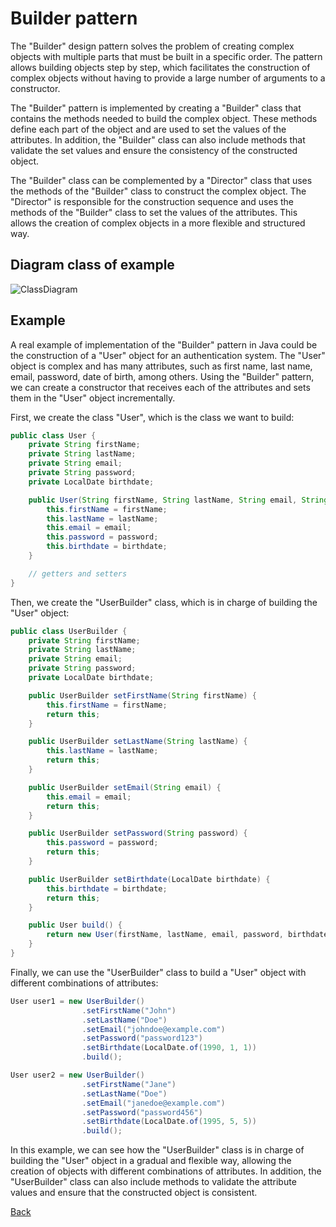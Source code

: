# Builder pattern

The "Builder" design pattern solves the problem of creating complex objects with multiple parts that must be built in a specific order. The pattern allows building objects step by step, which facilitates the construction of complex objects without having to provide a large number of arguments to a constructor.

The "Builder" pattern is implemented by creating a "Builder" class that contains the methods needed to build the complex object. These methods define each part of the object and are used to set the values of the attributes. In addition, the "Builder" class can also include methods that validate the set values and ensure the consistency of the constructed object.

The "Builder" class can be complemented by a "Director" class that uses the methods of the "Builder" class to construct the complex object. The "Director" is responsible for the construction sequence and uses the methods of the "Builder" class to set the values of the attributes. This allows the creation of complex objects in a more flexible and structured way.

## Diagram class of example

![ClassDiagram](http://www.plantuml.com/plantuml/png/nLB1JiCm3BtdAtBiDFO3EqpJ19mcX8Ju06y98vApejY50-BVQTgqIbf3Z-kjxzdlsNxP4qFWngCw8n3fLx91VolTVfit5uYVmDkjVk7WhfSUHf1Gwy5X2Nq0qLSTJ8cUNE1t0zps7-ipu3smxPXrzAvcfdSQOOeCPkctD8g8PBBgNIwM7mUFQbNCjgQScqtI5d_MpemoH_XJPQGG_jTuY9i80ZsUzfHRdzFMGlT85PSHD0xfJd67QHoKq-91azYFoXxFeN5eRlQ6bXFCPbnEIwuNmv4hvI3a-kM3Iqsd-5Cb9aQHXx3PTV1MTrMaTsflhwRn-0i0)

## Example

A real example of implementation of the "Builder" pattern in Java could be the construction of a "User" object for an authentication system. The "User" object is complex and has many attributes, such as first name, last name, email, password, date of birth, among others. Using the "Builder" pattern, we can create a constructor that receives each of the attributes and sets them in the "User" object incrementally.

First, we create the class "User", which is the class we want to build:

```java
public class User {
    private String firstName;
    private String lastName;
    private String email;
    private String password;
    private LocalDate birthdate;

    public User(String firstName, String lastName, String email, String password, LocalDate birthdate) {
        this.firstName = firstName;
        this.lastName = lastName;
        this.email = email;
        this.password = password;
        this.birthdate = birthdate;
    }

    // getters and setters
}
```
Then, we create the "UserBuilder" class, which is in charge of building the "User" object:
```java
public class UserBuilder {
    private String firstName;
    private String lastName;
    private String email;
    private String password;
    private LocalDate birthdate;

    public UserBuilder setFirstName(String firstName) {
        this.firstName = firstName;
        return this;
    }

    public UserBuilder setLastName(String lastName) {
        this.lastName = lastName;
        return this;
    }

    public UserBuilder setEmail(String email) {
        this.email = email;
        return this;
    }

    public UserBuilder setPassword(String password) {
        this.password = password;
        return this;
    }

    public UserBuilder setBirthdate(LocalDate birthdate) {
        this.birthdate = birthdate;
        return this;
    }

    public User build() {
        return new User(firstName, lastName, email, password, birthdate);
    }
}
```

Finally, we can use the "UserBuilder" class to build a "User" object with different combinations of attributes:
```java
User user1 = new UserBuilder()
                .setFirstName("John")
                .setLastName("Doe")
                .setEmail("johndoe@example.com")
                .setPassword("password123")
                .setBirthdate(LocalDate.of(1990, 1, 1))
                .build();

User user2 = new UserBuilder()
                .setFirstName("Jane")
                .setLastName("Doe")
                .setEmail("janedoe@example.com")
                .setPassword("password456")
                .setBirthdate(LocalDate.of(1995, 5, 5))
                .build();
```
In this example, we can see how the "UserBuilder" class is in charge of building the "User" object in a gradual and flexible way, allowing the creation of objects with different combinations of attributes. In addition, the "UserBuilder" class can also include methods to validate the attribute values and ensure that the constructed object is consistent.

[Back](../creational/README.md)